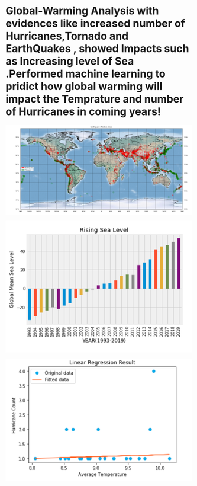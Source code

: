 # Global-Warming Analysis with evidences like increased number of Hurricanes,Tornado and EarthQuakes , showed Impacts such as Increasing level of Sea .Performed machine learning to pridict how global warming will impact the Temprature and number of Hurricanes in coming years!


![Image](https://github.com/prakashricha/Global-Warming/blob/master/Graphsandcharts/Earthquakeandtsunamis.PNG)


![image](https://github.com/prakashricha/Global-Warming/blob/master/Graphsandcharts/sea_level_bar.PNG)

![image](https://github.com/prakashricha/Global-Warming/blob/master/Graphsandcharts/MLhurricanevsTemp.PNG)
